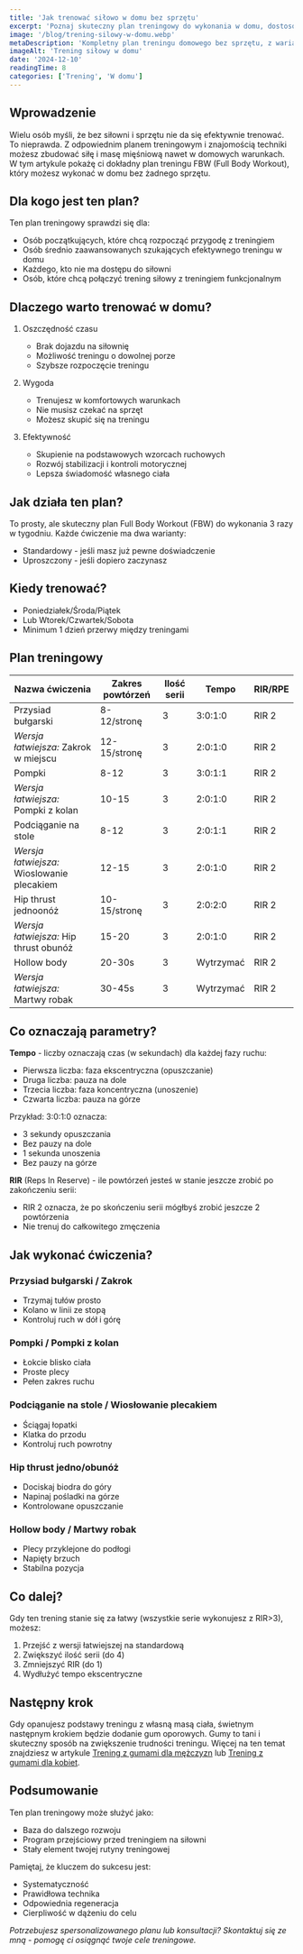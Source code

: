 ```yaml
---
title: 'Jak trenować siłowo w domu bez sprzętu'
excerpt: 'Poznaj skuteczny plan treningowy do wykonania w domu, dostosowany zarówno dla początkujących jak i zaawansowanych.'
image: '/blog/trening-silowy-w-domu.webp'
metaDescription: 'Kompletny plan treningu domowego bez sprzętu, z wariantami ćwiczeń dla osób początkujących. Dowiedz się jak efektywnie trenować w domu.'
imageAlt: 'Trening siłowy w domu'
date: '2024-12-10'
readingTime: 8
categories: ['Trening', 'W domu']
---
```


## Wprowadzenie

Wielu osób myśli, że bez siłowni i sprzętu nie da się efektywnie trenować. To nieprawda. Z odpowiednim planem treningowym i znajomością techniki możesz zbudować siłę i masę mięśniową nawet w domowych warunkach. W tym artykule pokażę ci dokładny plan treningu FBW (Full Body Workout), który możesz wykonać w domu bez żadnego sprzętu.

## Dla kogo jest ten plan?

Ten plan treningowy sprawdzi się dla:
- Osób początkujących, które chcą rozpocząć przygodę z treningiem
- Osób średnio zaawansowanych szukających efektywnego treningu w domu
- Każdego, kto nie ma dostępu do siłowni
- Osób, które chcą połączyć trening siłowy z treningiem funkcjonalnym

## Dlaczego warto trenować w domu?

1. Oszczędność czasu
   - Brak dojazdu na siłownię
   - Możliwość treningu o dowolnej porze
   - Szybsze rozpoczęcie treningu

2. Wygoda
   - Trenujesz w komfortowych warunkach
   - Nie musisz czekać na sprzęt
   - Możesz skupić się na treningu

3. Efektywność
   - Skupienie na podstawowych wzorcach ruchowych
   - Rozwój stabilizacji i kontroli motorycznej
   - Lepsza świadomość własnego ciała

## Jak działa ten plan?

To prosty, ale skuteczny plan Full Body Workout (FBW) do wykonania 3 razy w tygodniu. Każde ćwiczenie ma dwa warianty:
- Standardowy - jeśli masz już pewne doświadczenie
- Uproszczony - jeśli dopiero zaczynasz

## Kiedy trenować?

- Poniedziałek/Środa/Piątek
- Lub Wtorek/Czwartek/Sobota
- Minimum 1 dzień przerwy między treningami

## Plan treningowy

| Nazwa ćwiczenia | Zakres powtórzeń | Ilość serii | Tempo | RIR/RPE |
|-----------------|------------------|-------------|--------|---------|
| Przysiad bułgarski | 8-12/stronę | 3 | 3:0:1:0 | RIR 2 |
| *Wersja łatwiejsza:* Zakrok w miejscu | 12-15/stronę | 3 | 2:0:1:0 | RIR 2 |
| Pompki | 8-12 | 3 | 3:0:1:1 | RIR 2 |
| *Wersja łatwiejsza:* Pompki z kolan | 10-15 | 3 | 2:0:1:0 | RIR 2 |
| Podciąganie na stole | 8-12 | 3 | 2:0:1:1 | RIR 2 |
| *Wersja łatwiejsza:* Wioslowanie plecakiem | 12-15 | 3 | 2:0:1:0 | RIR 2 |
| Hip thrust jednoonóż | 10-15/stronę | 3 | 2:0:2:0 | RIR 2 |
| *Wersja łatwiejsza:* Hip thrust obunóż | 15-20 | 3 | 2:0:1:0 | RIR 2 |
| Hollow body | 20-30s | 3 | Wytrzymać | RIR 2 |
| *Wersja łatwiejsza:* Martwy robak | 30-45s | 3 | Wytrzymać | RIR 2 |

## Co oznaczają parametry?

**Tempo** - liczby oznaczają czas (w sekundach) dla każdej fazy ruchu:
- Pierwsza liczba: faza ekscentryczna (opuszczanie)
- Druga liczba: pauza na dole
- Trzecia liczba: faza koncentryczna (unoszenie)
- Czwarta liczba: pauza na górze

Przykład: 3:0:1:0 oznacza:
- 3 sekundy opuszczania
- Bez pauzy na dole
- 1 sekunda unoszenia
- Bez pauzy na górze

**RIR** (Reps In Reserve) - ile powtórzeń jesteś w stanie jeszcze zrobić po zakończeniu serii:
- RIR 2 oznacza, że po skończeniu serii mógłbyś zrobić jeszcze 2 powtórzenia
- Nie trenuj do całkowitego zmęczenia

## Jak wykonać ćwiczenia?

### Przysiad bułgarski / Zakrok
- Trzymaj tułów prosto
- Kolano w linii ze stopą
- Kontroluj ruch w dół i górę

### Pompki / Pompki z kolan
- Łokcie blisko ciała
- Proste plecy
- Pełen zakres ruchu

### Podciąganie na stole / Wiosłowanie plecakiem
- Ściągaj łopatki
- Klatka do przodu
- Kontroluj ruch powrotny

### Hip thrust jedno/obunóż
- Dociskaj biodra do góry
- Napinaj pośladki na górze
- Kontrolowane opuszczanie

### Hollow body / Martwy robak
- Plecy przyklejone do podłogi
- Napięty brzuch
- Stabilna pozycja

## Co dalej?

Gdy ten trening stanie się za łatwy (wszystkie serie wykonujesz z RIR>3), możesz:
1. Przejść z wersji łatwiejszej na standardową
2. Zwiększyć ilość serii (do 4)
3. Zmniejszyć RIR (do 1)
4. Wydłużyć tempo ekscentryczne

## Następny krok

Gdy opanujesz podstawy treningu z własną masą ciała, świetnym następnym krokiem będzie dodanie gum oporowych. Gumy to tani i skuteczny sposób na zwiększenie trudności treningu. Więcej na ten temat znajdziesz w artykule [Trening z gumami dla mężczyzn](/posts/trening-z-gumami-dla-mezczyzn) lub  [Trening z gumami dla kobiet](/posts/trening-z-gumami-dla-kobiet).

## Podsumowanie

Ten plan treningowy może służyć jako:
- Baza do dalszego rozwoju
- Program przejściowy przed treningiem na siłowni
- Stały element twojej rutyny treningowej

Pamiętaj, że kluczem do sukcesu jest:
- Systematyczność
- Prawidłowa technika
- Odpowiednia regeneracja
- Cierpliwość w dążeniu do celu

*Potrzebujesz spersonalizowanego planu lub konsultacji? Skontaktuj się ze mną - pomogę ci osiągnąć twoje cele treningowe.*